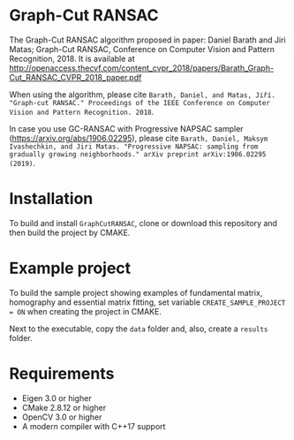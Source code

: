 # Graph-Cut RANSAC

The Graph-Cut RANSAC algorithm proposed in paper: Daniel Barath and Jiri Matas; Graph-Cut RANSAC, Conference on Computer Vision and Pattern Recognition, 2018. 
It is available at http://openaccess.thecvf.com/content_cvpr_2018/papers/Barath_Graph-Cut_RANSAC_CVPR_2018_paper.pdf

When using the algorithm, please cite `Barath, Daniel, and Matas, Jiří. "Graph-cut RANSAC." Proceedings of the IEEE Conference on Computer Vision and Pattern Recognition. 2018`.

In case you use GC-RANSAC with Progressive NAPSAC sampler (https://arxiv.org/abs/1906.02295), please cite `Barath, Daniel, Maksym Ivashechkin, and Jiri Matas. "Progressive NAPSAC: sampling from gradually growing neighborhoods." arXiv preprint arXiv:1906.02295 (2019)`.

# Installation

To build and install `GraphCutRANSAC`, clone or download this repository and then build the project by CMAKE. 

# Example project

To build the sample project showing examples of fundamental matrix, homography and essential matrix fitting, set variable `CREATE_SAMPLE_PROJECT = ON` when creating the project in CMAKE. 

Next to the executable, copy the `data` folder and, also, create a `results` folder. 

# Requirements

- Eigen 3.0 or higher
- CMake 2.8.12 or higher
- OpenCV 3.0 or higher
- A modern compiler with C++17 support
